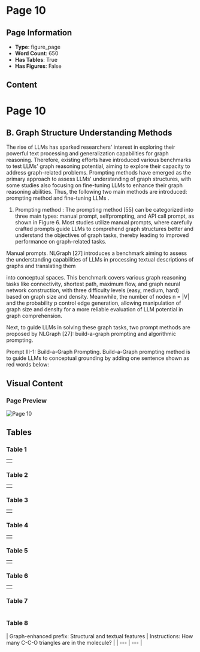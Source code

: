 # Page 10

## Page Information

- **Type**: figure_page
- **Word Count**: 650
- **Has Tables**: True
- **Has Figures**: False

## Content

# Page 10

## B. Graph Structure Understanding Methods

The rise of LLMs has sparked researchers' interest in exploring their powerful text processing and generalization capabilities for graph reasoning. Therefore, existing efforts have introduced various benchmarks to test LLMs' graph reasoning potential, aiming to explore their capacity to address graph-related problems. Prompting methods have emerged as the primary approach to assess LLMs' understanding of graph structures, with some studies also focusing on fine-tuning LLMs to enhance their graph reasoning abilities. Thus, the following two main methods are introduced: prompting method and fine-tuning LLMs .

1) Prompting method : The prompting method [55] can be categorized into three main types: manual prompt, selfprompting, and API call prompt, as shown in Figure 6. Most studies utilize manual prompts, where carefully crafted prompts guide LLMs to comprehend graph structures better and understand the objectives of graph tasks, thereby leading to improved performance on graph-related tasks.

Manual prompts. NLGraph [27] introduces a benchmark aiming to assess the understanding capabilities of LLMs in processing textual descriptions of graphs and translating them

into conceptual spaces. This benchmark covers various graph reasoning tasks like connectivity, shortest path, maximum flow, and graph neural network construction, with three difficulty levels (easy, medium, hard) based on graph size and density. Meanwhile, the number of nodes n = |V| and the probability p control edge generation, allowing manipulation of graph size and density for a more reliable evaluation of LLM potential in graph comprehension.

Next, to guide LLMs in solving these graph tasks, two prompt methods are proposed by NLGraph [27]: build-a-graph prompting and algorithmic prompting.

Prompt III-1: Build-a-Graph Prompting. Build-a-Graph prompting method is to guide LLMs to conceptual grounding by adding one sentence shown as red words below:

## Visual Content

### Page Preview

![Page 10](/projects/llms/images/A_Survey_of_Large_Language_Models_on_Generative_Graph_Analytics_Query_Learning_and_Applications_page_10.png)

## Tables

### Table 1

|  |
| --- |
|  |

### Table 2

|  |
| --- |
|  |

### Table 3

|  |
| --- |
|  |

### Table 4

|  |
| --- |
|  |

### Table 5

|  |
| --- |
|  |

### Table 6

|  |
| --- |
|  |

### Table 7

|  |  |  |
| --- | --- | --- |

### Table 8

| Graph-enhanced prefix:
Structural and textual features | Instructions: How many C-C-O triangles are
in the molecule? |
| --- | --- |
